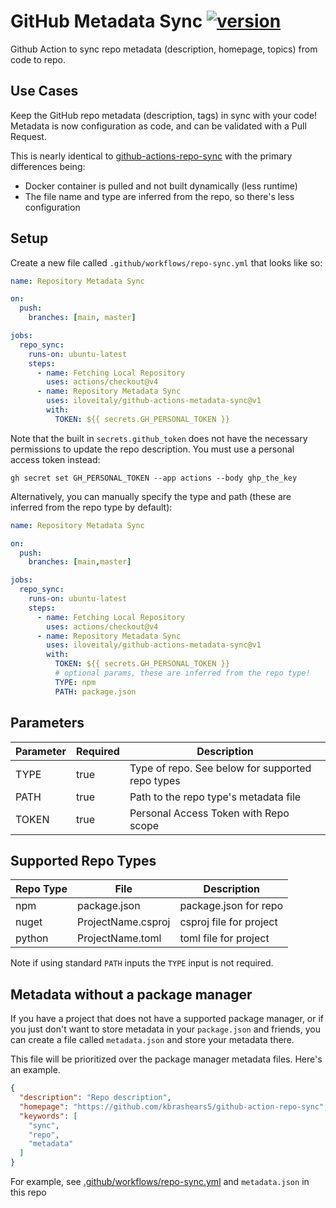 # GitHub Metadata Sync [![version](https://img.shields.io/github/v/release/iloveitaly/github-actions-metadata-sync)](https://img.shields.io/github/v/release/iloveitaly/github-actions-metadata-sync)

Github Action to sync repo metadata (description, homepage, topics) from code to repo.

## Use Cases

Keep the GitHub repo metadata (description, tags) in sync with your code! Metadata is now configuration as code, and can be validated with a Pull Request.

This is nearly identical to [github-actions-repo-sync](https://github.com/kbrashears5/github-action-repo-sync) with the primary differences being:

* Docker container is pulled and not built dynamically (less runtime)
* The file name and type are inferred from the repo, so there's less configuration

## Setup

Create a new file called `.github/workflows/repo-sync.yml` that looks like so:

```yaml
name: Repository Metadata Sync

on:
  push:
    branches: [main, master]

jobs:
  repo_sync:
    runs-on: ubuntu-latest
    steps:
      - name: Fetching Local Repository
        uses: actions/checkout@v4
      - name: Repository Metadata Sync
        uses: iloveitaly/github-actions-metadata-sync@v1
        with:
          TOKEN: ${{ secrets.GH_PERSONAL_TOKEN }}
```

Note that the built in `secrets.github_token` does not have the necessary permissions to update the repo description. You must use a personal access token instead:

```shell
gh secret set GH_PERSONAL_TOKEN --app actions --body ghp_the_key
```

Alternatively, you can manually specify the type and path (these are inferred from the repo type by default):

```yaml
name: Repository Metadata Sync

on:
  push:
    branches: [main,master]

jobs:
  repo_sync:
    runs-on: ubuntu-latest
    steps:
      - name: Fetching Local Repository
        uses: actions/checkout@v4
      - name: Repository Metadata Sync
        uses: iloveitaly/github-actions-metadata-sync@v1
        with:
          TOKEN: ${{ secrets.GH_PERSONAL_TOKEN }}
          # optional params, these are inferred from the repo type!
          TYPE: npm
          PATH: package.json
```

## Parameters

| Parameter | Required | Description |
| --- | --- | --- |
| TYPE | true | Type of repo. See below for supported repo types |
| PATH | true | Path to the repo type's metadata file |
| TOKEN | true | Personal Access Token with Repo scope |

## Supported Repo Types

| Repo Type | File | Description |
| --- | --- | --- |
| npm | package.json | package.json for repo |
| nuget | ProjectName.csproj | csproj file for project |
| python | ProjectName.toml | toml file for project |

Note if using standard `PATH` inputs the `TYPE` input is not required.

## Metadata without a package manager

If you have a project that does not have a supported package manager, or if you just don't want to store metadata in your `package.json` and friends, you can create a file called `metadata.json` and store your metadata there.

This file will be prioritized over the package manager metadata files. Here's an example.

```json
{
  "description": "Repo description",
  "homepage": "https://github.com/kbrashears5/github-action-repo-sync",
  "keywords": [
    "sync",
    "repo",
    "metadata"
  ]
}
```

For example, see [.github/workflows/repo-sync.yml](.github/workflows/repo-metadata-sync.yml) and `metadata.json` in this repo
